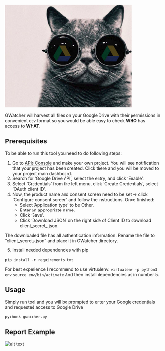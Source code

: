 ![title](https://github.com/Volfar/gwatcher/blob/logo/logo/logo.png)

GWatcher will harvest all files on your Google Drive with their permissions in convenient csv format so you would be able easy to check **WHO** has access to **WHAT**.

## Prerequisites
To be able to run this tool you need to do following steps:
1. Go to [APIs Console](https://console.developers.google.com/iam-admin/projects) and make your own project. You will see notification that your project has been created. Click there and you will be moved to your project main dashboard.
2. Search for ‘Google Drive API’, select the entry, and click ‘Enable’.
3. Select ‘Credentials’ from the left menu, click ‘Create Credentials’, select ‘OAuth client ID’.
4. Now, the product name and consent screen need to be set -> click ‘Configure consent screen’ and follow the instructions. Once finished:
   * Select ‘Application type’ to be Other.
   * Enter an appropriate name.
   * Click ‘Save’.
   * Click ‘Download JSON’ on the right side of Client ID to download client_secret_<really long ID>.json.

The downloaded file has all authentication information. Rename the file to “client_secrets.json” and place it in GWatcher directory.

5. Install needed dependencies with pip

```pip install -r requirements.txt```

For best experience I recommend to use virtualenv.
```virtualenv -p python3 env```
```source env/bin/activate```
And then install dependencies as in number 5.


## Usage
Simply run tool and you will be prompted to enter your Google credentials and requested access to Google Drive

```python3 gwatcher.py```

## Report Example
![alt text](https://github.com/Volfar/gwatcher/blob/logo/logo/screenshot.png)
